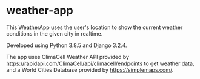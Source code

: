 # weather-app
This WeatherApp uses the user's location to show the current weather conditions in the given city in realtime.

Developed using Python 3.8.5 and Django 3.2.4.  

The app uses ClimaCell Weather API provided by https://rapidapi.com/ClimaCell/api/climacell/endpoints to get weather data, and a World Cities Database provided by https://simplemaps.com/.
